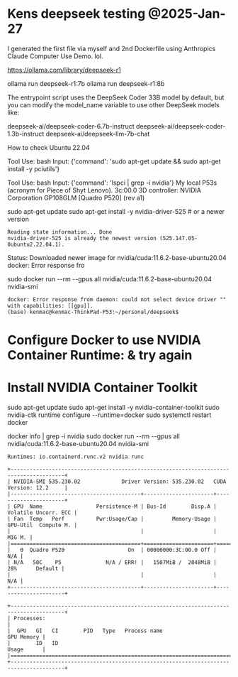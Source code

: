 # Kens deepseek testing @2025-Jan-27

I generated the first file via myself and 2nd Dockerfile using Anthropics Claude Computer Use Demo. lol. 


https://ollama.com/library/deepseek-r1


ollama run deepseek-r1:7b
ollama run deepseek-r1:8b




The entrypoint script uses the DeepSeek Coder 33B model by default, but you can modify the model_name variable to use other DeepSeek models like:

deepseek-ai/deepseek-coder-6.7b-instruct
deepseek-ai/deepseek-coder-1.3b-instruct
deepseek-ai/deepseek-llm-7b-chat


How to check Ubuntu 22.04 

Tool Use: bash
Input: {'command': 'sudo apt-get update && sudo apt-get install -y pciutils'}

Tool Use: bash
Input: {'command': 'lspci | grep -i nvidia'}
My local P53s (acronym for Piece of Shyt Lenovo).
3c:00.0 3D controller: NVIDIA Corporation GP108GLM [Quadro P520] (rev a1)

sudo apt-get update
sudo apt-get install -y nvidia-driver-525  # or a newer version
```
Reading state information... Done
nvidia-driver-525 is already the newest version (525.147.05-0ubuntu2.22.04.1).
```
Status: Downloaded newer image for nvidia/cuda:11.6.2-base-ubuntu20.04
docker: Error response fro

 sudo docker run --rm --gpus all nvidia/cuda:11.6.2-base-ubuntu20.04 nvidia-smi
```Status: Downloaded newer image for nvidia/cuda:11.6.2-base-ubuntu20.04
docker: Error response from daemon: could not select device driver "" with capabilities: [[gpu]].
(base) kenmac@kenmac-ThinkPad-P53:~/personal/deepseek$ 
```

# Configure Docker to use NVIDIA Container Runtime: & try again
# Install NVIDIA Container Toolkit
sudo apt-get update
sudo apt-get install -y nvidia-container-toolkit
sudo nvidia-ctk runtime configure --runtime=docker
sudo systemctl restart docker

docker info | grep -i nvidia
sudo docker run --rm --gpus all nvidia/cuda:11.6.2-base-ubuntu20.04 nvidia-smi
```
Runtimes: io.containerd.runc.v2 nvidia runc

+---------------------------------------------------------------------------------------+
| NVIDIA-SMI 535.230.02             Driver Version: 535.230.02   CUDA Version: 12.2     |
|-----------------------------------------+----------------------+----------------------+
| GPU  Name                 Persistence-M | Bus-Id        Disp.A | Volatile Uncorr. ECC |
| Fan  Temp   Perf          Pwr:Usage/Cap |         Memory-Usage | GPU-Util  Compute M. |
|                                         |                      |               MIG M. |
|=========================================+======================+======================|
|   0  Quadro P520                    On  | 00000000:3C:00.0 Off |                  N/A |
| N/A   50C    P5              N/A / ERR! |   1507MiB /  2048MiB |     28%      Default |
|                                         |                      |                  N/A |
+-----------------------------------------+----------------------+----------------------+
                                                                                         
+---------------------------------------------------------------------------------------+
| Processes:                                                                            |
|  GPU   GI   CI        PID   Type   Process name                            GPU Memory |
|        ID   ID                                                             Usage      |
|=======================================================================================|
+---------------------------------------------------------------------------------------+
```



